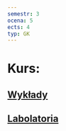 ```yaml
---
semestr: 3
ocena: 5
ects: 4
typ: GK
---
```


# Kurs:
## [Wykłady](/Notatki/Semestr%203/Logika%20układów%20cyfrowych/Wykłady/Wykłady.md)
## [Labolatoria](/Notatki/Semestr%203/Logika%20układów%20cyfrowych/Labolatoria/Labolatoria.md)